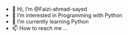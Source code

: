 - 👋 Hi, I’m @Faizi-ahmad-sayed
- 👀 I’m interested in Programming with Python
- 🌱 I’m currently learning Python
- 📫 How to reach me ...

<!---
Faizi-ahmad-sayed/Faizi-ahmad-sayed is a ✨ special ✨ repository because its `README.md` (this file) appears on your GitHub profile.
You can click the Preview link to take a look at your changes.
--->
